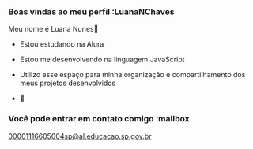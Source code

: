 ### Boas vindas ao meu perfil :LuanaNChaves
Meu nome é Luana Nunes💜

- Estou estudando na Alura
- Estou me desenvolvendo na linguagem JavaScript
- Utilizo esse espaço para minha organização e compartilhamento dos meus projetos desenvolvidos

- 💮

### Você pode entrar em contato comigo :mailbox

00001116605004sp@al.educacao.sp.gov.br
